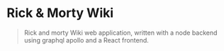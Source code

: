 # Rick & Morty Wiki

> Rick and morty Wiki web application, written with a node backend using graphql apollo and a React frontend.
